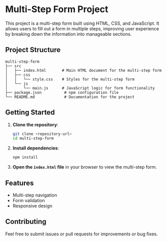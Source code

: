# Multi-Step Form Project

This project is a multi-step form built using HTML, CSS, and JavaScript. It allows users to fill out a form in multiple steps, improving user experience by breaking down the information into manageable sections.

## Project Structure

```
multi-step-form
├── src
│   ├── index.html       # Main HTML document for the multi-step form
│   ├── css
│   │   └── style.css    # Styles for the multi-step form
│   └── js
│       └── main.js      # JavaScript logic for form functionality
├── package.json          # npm configuration file
└── README.md             # Documentation for the project
```

## Getting Started

1. **Clone the repository**:
   ```bash
   git clone <repository-url>
   cd multi-step-form
   ```

2. **Install dependencies**:
   ```bash
   npm install
   ```

3. **Open the `index.html` file** in your browser to view the multi-step form.

## Features

- Multi-step navigation
- Form validation
- Responsive design

## Contributing

Feel free to submit issues or pull requests for improvements or bug fixes.